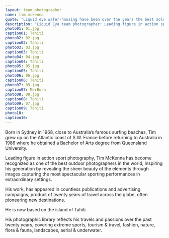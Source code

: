 ```yaml
---
layout: team_photographer
name: tim mckenna
quote: "Liquid eye water-housing have been over the years the best solution for my action water-sport and underwater photography. They are the lightest, most compact and strongest housings on the market. Their exclusive two stage trigger is amazing. I highly recommend them."
description: "Liquid Eye team photographer: Leading figure in action sport photography, Tim McKenna has become recognized as one of the best outdoor photographers in the world, inspiring his generation by revealing the sheer beauty of the elements through images."
photo01: 01.jpg
caption01: Tahiti
photo02: 02.jpg
caption02: Tahiti
photo03: 03.jpg
caption03: Tahiti
photo04: 04.jpg
caption04: Tahiti
photo05: 05.jpg
caption05: Tahiti
photo06: 06.jpg
caption06: Tahiti
photo07: 09.jpg
caption07: MerBora
photo08: 08.jpg
caption08: Tahiti
photo09: 07.jpg
caption09: Tahiti
photo10:
caption10:
---
```

Born in Sydney in 1968, close to Australia’s famous surfing beaches, Tim grew up on the Atlantic coast of S.W. France before returning to Australia in 1986 where he obtained a Bachelor of Arts degree from Queensland University.

Leading figure in action sport photography, Tim McKenna has become recognized as one of the best outdoor photographers in the world, inspiring his generation by revealing the sheer beauty of the elements through images capturing the most spectacular sporting performances in extraordinary settings.

His work, has appeared in countless publications and advertising campaigns, product of twenty years of travel across the globe, often pioneering new destinations.

He is now based on the island of Tahiti.

His photographic library reflects his travels and passions over the past twenty years, covering extreme sports, tourism & travel, fashion, nature, flora & fauna, landscapes, aerial & underwater.

